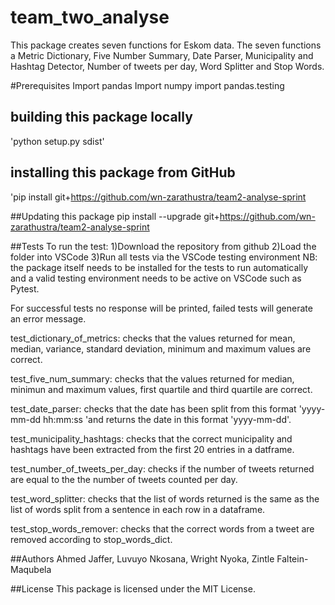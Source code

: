 # team_two_analyse
This package creates seven functions for Eskom data. The seven functions a Metric Dictionary, Five Number Summary, Date Parser, Municipality and Hashtag Detector, Number of tweets per day, Word Splitter and Stop Words.  

#Prerequisites
Import pandas
Import numpy
import pandas.testing

## building this package locally
'python setup.py sdist'

## installing this package from GitHub
'pip install git+https://github.com/wn-zarathustra/team2-analyse-sprint

##Updating this package
pip install --upgrade git+https://github.com/wn-zarathustra/team2-analyse-sprint

##Tests
To run the test: 
    1)Download the repository from github
    2)Load the folder into VSCode
    3)Run all tests via the VSCode testing environment
    NB: the package itself needs to be installed for the tests to run automatically and a valid testing environment needs to be active on VSCode such as Pytest.

For successful tests no response will be printed, failed tests will generate an error message.

test_dictionary_of_metrics: checks that the values returned for mean, median, variance, standard deviation, minimum and maximum values are correct.

test_five_num_summary: checks that the values returned for median, minimun and maximum values, first quartile and third quartile are correct.

test_date_parser: checks that the date has been split from this format 'yyyy-mm-dd hh:mm:ss 'and returns the date in this format 'yyyy-mm-dd'.

test_municipality_hashtags: checks that the correct municipality and hashtags have been extracted from the first 20 entries in a datframe.

test_number_of_tweets_per_day: checks if the number of tweets returned are equal to the the number of tweets counted per day.

test_word_splitter: checks that the list of words returned is the same as the list of words split from a sentence in each row in a dataframe.

test_stop_words_remover: checks that the correct words from a tweet are removed according to stop_words_dict.

##Authors
Ahmed Jaffer, Luvuyo Nkosana, Wright Nyoka, Zintle Faltein-Maqubela

##License 
This package is licensed under the MIT License.